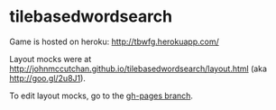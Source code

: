tilebasedwordsearch
===================

Game is hosted on heroku:
http://tbwfg.herokuapp.com/

Layout mocks were at
http://johnmccutchan.github.io/tilebasedwordsearch/layout.html
(aka http://goo.gl/2u8J1).

To edit layout mocks, go to the
[gh-pages branch](https://github.com/johnmccutchan/tilebasedwordsearch/tree/gh-pages).
